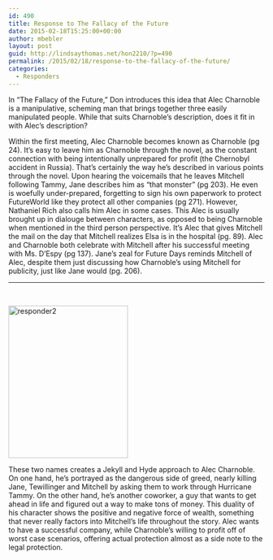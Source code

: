 ```yaml
---
id: 490
title: Response to The Fallacy of the Future
date: 2015-02-18T15:25:00+00:00
author: mbebler
layout: post
guid: http://lindsaythomas.net/hon2210/?p=490
permalink: /2015/02/18/response-to-the-fallacy-of-the-future/
categories:
  - Responders
---
```

In &#8220;The Fallacy of the Future,&#8221; Don introduces this idea that Alec Charnoble is a manipulative, scheming man that brings together three easily manipulated people. While that suits Charnoble&#8217;s description, does it fit in with Alec&#8217;s description?

Within the first meeting, Alec Charnoble becomes known as Charnoble (pg 24). It&#8217;s easy to leave him as Charnoble through the novel, as the constant connection with being intentionally unprepared for profit (the Chernobyl accident in Russia). That&#8217;s certainly the way he&#8217;s described in various points through the novel. Upon hearing the voicemails that he leaves Mitchell following Tammy, Jane describes him as &#8220;that monster&#8221; (pg 203). He even is woefully under-prepared, forgetting to sign his own paperwork to protect FutureWorld like they protect all other companies (pg 271). However, Nathaniel Rich also calls him Alec in some cases. This Alec is usually brought up in dialouge between characters, as opposed to being Charnoble when mentioned in the third person perspective. It&#8217;s Alec that gives Mitchell the mail on the day that Mitchell realizes Elsa is in the hospital (pg. 89). Alec and Charnoble both celebrate with Mitchell after his successful meeting with Ms. D&#8217;Espy (pg 137). Jane&#8217;s zeal for Future Days reminds Mitchell of Alec, despite them just discussing how Charnoble&#8217;s using Mitchell for publicity, just like Jane would (pg. 206).

* * *

&nbsp;

[<img class="alignnone size-medium wp-image-491" src="http://lindsaythomas.net/hon2210/wp-content/uploads/sites/7/2015/02/responder2-235x300.jpg" alt="responder2" width="235" height="300" srcset="http://lindsaythomas.net/hon2210/wp-content/uploads/sites/7/2015/02/responder2-235x300.jpg 235w, http://lindsaythomas.net/hon2210/wp-content/uploads/sites/7/2015/02/responder2-802x1024.jpg 802w, http://lindsaythomas.net/hon2210/wp-content/uploads/sites/7/2015/02/responder2-100x128.jpg 100w, http://lindsaythomas.net/hon2210/wp-content/uploads/sites/7/2015/02/responder2-150x192.jpg 150w, http://lindsaythomas.net/hon2210/wp-content/uploads/sites/7/2015/02/responder2-200x255.jpg 200w, http://lindsaythomas.net/hon2210/wp-content/uploads/sites/7/2015/02/responder2-300x383.jpg 300w, http://lindsaythomas.net/hon2210/wp-content/uploads/sites/7/2015/02/responder2-450x575.jpg 450w, http://lindsaythomas.net/hon2210/wp-content/uploads/sites/7/2015/02/responder2-600x766.jpg 600w, http://lindsaythomas.net/hon2210/wp-content/uploads/sites/7/2015/02/responder2-900x1149.jpg 900w, http://lindsaythomas.net/hon2210/wp-content/uploads/sites/7/2015/02/responder2.jpg 1253w" sizes="(max-width: 235px) 100vw, 235px" />](http://lindsaythomas.net/hon2210/wp-content/uploads/sites/7/2015/02/responder2.jpg)

These two names creates a Jekyll and Hyde approach to Alec Charnoble. On one hand, he&#8217;s portrayed as the dangerous side of greed, nearly killing Jane, Tewillinger and Mitchell by asking them to work through Hurricane Tammy. On the other hand, he&#8217;s another coworker, a guy that wants to get ahead in life and figured out a way to make tons of money. This duality of his character shows the positive and negative force of wealth, something that never really factors into Mitchell&#8217;s life throughout the story. Alec wants to have a successful company, while Charnoble&#8217;s willing to profit off of worst case scenarios, offering actual protection almost as a side note to the legal protection.